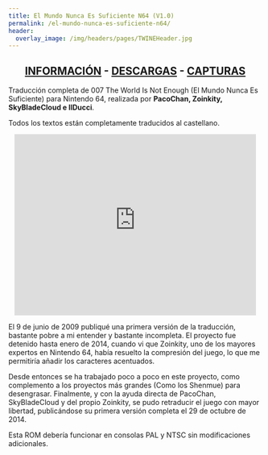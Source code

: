 ```yaml
---
title: El Mundo Nunca Es Suficiente N64 (V1.0)
permalink: /el-mundo-nunca-es-suficiente-n64/
header:
  overlay_image: /img/headers/pages/TWINEHeader.jpg
---
```

<h2 style="text-align: center;"><strong><a href="/el-mundo-nunca-es-suficiente-n64/informacion/">INFORMACIÓN</a> - <a href="/el-mundo-nunca-es-suficiente-n64/descargar/">DESCARGAS</a> - <a href="/el-mundo-nunca-es-suficiente-n64/capturas/">CAPTURAS</a></strong></h2>

Traducción completa de 007 The World Is Not Enough (El Mundo Nunca Es Suficiente) para Nintendo 64, 
realizada por <strong>PacoChan, Zoinkity, SkyBladeCloud e IlDucci</strong>.

Todos los textos están completamente traducidos al castellano.

<center><iframe width="480" height="360" src="https://www.youtube-nocookie.com/embed/3RAJBB2a1f8?rel=0" frameborder="0" allow="accelerometer; autoplay; encrypted-media; gyroscope; picture-in-picture" allowfullscreen></iframe></center>

El 9 de junio de 2009 publiqué una primera versión de la traducción, bastante pobre a mi entender 
y bastante incompleta. El proyecto fue detenido hasta enero de 2014, cuando vi que Zoinkity, uno 
de los mayores expertos en Nintendo 64, había resuelto la compresión del juego, lo que me permitiría 
añadir los caracteres acentuados.

Desde entonces se ha trabajado poco a poco en este proyecto, como complemento a los proyectos más 
grandes (Como los Shenmue) para desengrasar. Finalmente, y con la ayuda directa de PacoChan, 
SkyBladeCloud y del propio Zoinkity, se pudo retraducir el juego con mayor libertad, publicándose 
su primera versión completa el 29 de octubre de 2014.

Esta ROM debería funcionar en consolas PAL y NTSC sin modificaciones adicionales.
